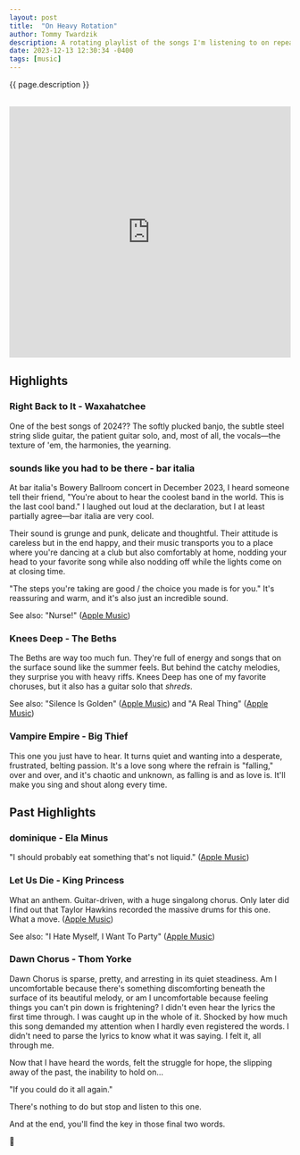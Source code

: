 ```yaml
---
layout: post
title:  "On Heavy Rotation"
author: Tommy Twardzik
description: A rotating playlist of the songs I'm listening to on repeat.
date: 2023-12-13 12:30:34 -0400
tags: [music]
---
```

<!-- original publication date December 13, 2023 -->

{{ page.description }}

<div>
<br>
<iframe allow="autoplay *; encrypted-media *; fullscreen *" frameborder="0" height="450" style="width:100%;max-width:660px;overflow:hidden;background:transparent;" sandbox="allow-forms allow-popups allow-same-origin allow-scripts allow-storage-access-by-user-activation allow-top-navigation-by-user-activation" src="https://embed.music.apple.com/playlist/heavy-rotation/pl.5b92b3807b4c4a07a9f4b184ba8995fd"></iframe>
<br>
</div>

## Highlights

### Right Back to It - Waxahatchee
One of the best songs of 2024?? The softly plucked banjo, the subtle steel string slide guitar, the patient guitar solo, and, most of all, the vocals—the texture of 'em, the harmonies, the yearning.

### sounds like you had to be there - bar italia
At bar italia's Bowery Ballroom concert in December 2023, I heard someone tell their friend, "You're about to hear the coolest band in the world. This is the last cool band." I laughed out loud at the declaration, but I at least partially agree—bar italia are very cool.

Their sound is grunge and punk, delicate and thoughtful. Their attitude is careless but in the end happy, and their music transports you to a place where you're dancing at a club but also comfortably at home, nodding your head to your favorite song while also nodding off while the lights come on at closing time.

"The steps you're taking are good / the choice you made is for you." It's reassuring and warm, and it's also just an incredible sound.

See also: "Nurse!" ([Apple Music](https://music.apple.com/album/nurse/1678575073?i=1678575677))

### Knees Deep - The Beths
The Beths are way too much fun. They're full of energy and songs that on the surface sound like the summer feels. But behind the catchy melodies, they surprise you with heavy riffs. Knees Deep has one of my favorite choruses, but it also has a guitar solo that *shreds*.

See also: "Silence Is Golden" ([Apple Music](https://music.apple.com/album/silence-is-golden/1620095921?i=1620095931)) and "A Real Thing" ([Apple Music](https://music.apple.com/album/a-real-thing/1601580358?i=1601580362))

### Vampire Empire - Big Thief
This one you just have to hear. It turns quiet and wanting into a desperate, frustrated, belting passion. It's a love song where the refrain is "falling," over and over, and it's chaotic and unknown, as falling is and as love is. It'll make you sing and shout along every time.

## Past Highlights
### dominique - Ela Minus
"I should probably eat something that's not liquid." ([Apple Music](https://music.apple.com/album/dominique/1526852447?i=1526852453))

### Let Us Die - King Princess
What an anthem. Guitar-driven, with a huge singalong chorus. Only later did I find out that Taylor Hawkins recorded the massive drums for this one. What a move. ([Apple Music](https://music.apple.com/album/let-us-die/1627312597?i=1627313072))

See also: "I Hate Myself, I Want To Party" ([Apple Music](https://music.apple.com/album/i-hate-myself-i-want-to-party/1627312597?i=1627312600))

### Dawn Chorus - Thom Yorke
Dawn Chorus is sparse, pretty, and arresting in its quiet steadiness. Am I uncomfortable because there's something discomforting beneath the surface of its beautiful melody, or am I uncomfortable because feeling things you can't pin down is frightening? I didn't even hear the lyrics the first time through. I was caught up in the whole of it. Shocked by how much this song demanded my attention when I hardly even registered the words. I didn't need to parse the lyrics to know what it was saying. I felt it, all through me.

Now that I have heard the words, felt the struggle for hope, the slipping away of the past, the inability to hold on...

"If you could do it all again."

There's nothing to do but stop and listen to this one.

And at the end, you'll find the key in those final two words.


🎵
